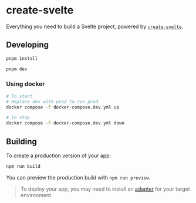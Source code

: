 # create-svelte

Everything you need to build a Svelte project, powered by [`create-svelte`](https://github.com/sveltejs/kit/tree/master/packages/create-svelte).

## Developing

```bash
pnpm install

pnpm dev
```

### Using docker

```bash
# To start
# Replace dev with prod to run prod
docker compose -f docker-compose.dev.yml up

# To stop
docker compose -f docker-compose.dev.yml down
```

## Building

To create a production version of your app:

```bash
npm run build
```

You can preview the production build with `npm run preview`.

> To deploy your app, you may need to install an [adapter](https://kit.svelte.dev/docs/adapters) for your target environment.

